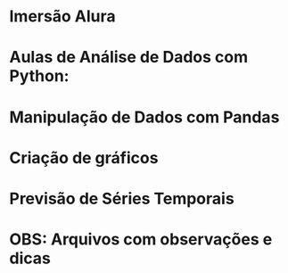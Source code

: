 # Imersão Alura
# Aulas de Análise de Dados com Python:
  # Manipulação de Dados com Pandas
  # Criação de gráficos
  # Previsão de Séries Temporais


# OBS: Arquivos com observações e dicas
